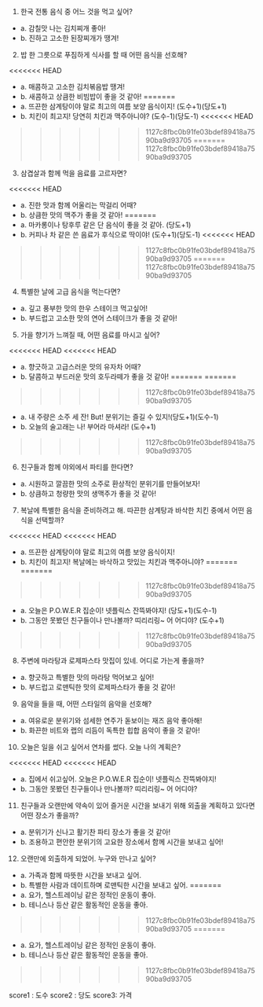 1. 한국 전통 음식 중 어느 것을 먹고 싶어?

- a. 감칠맛 나는 김치찌개 좋아!
- b. 진하고 고소한 된장찌개가 땡겨!

2. 밥 한 그릇으로 푸짐하게 식사를 할 때 어떤 음식을 선호해?

<<<<<<< HEAD
- a. 매콤하고 고소한 김치볶음밥 땡겨!
- b. 새콤하고 상큼한 비빔밥이 좋을 것 같아!
=======
- a. 뜨끈한 삼계탕이야 말로 최고의 여름 보양 음식이지! (도수+1)(당도+1)
- b. 치킨이 최고지! 당연히 치킨과 맥주아니야? (도수-1)(당도-1)
<<<<<<< HEAD
>>>>>>> 1127c8fbc0b91fe03bdef89418a7590ba9d93705
=======
>>>>>>> 1127c8fbc0b91fe03bdef89418a7590ba9d93705

3. 삼겹살과 함께 먹을 음료를 고르자면?

<<<<<<< HEAD
- a. 진한 맛과 함께 어울리는 막걸리 어때?
- b. 상큼한 맛의 맥주가 좋을 것 같아!
=======
- a. 마카롱이나 탕후루 같은 단 음식이 좋을 것 같아. (당도+1)
- b. 커피나 차 같은 쓴 음료가 후식으로 딱이야! (도수+1)(당도-1)
<<<<<<< HEAD
>>>>>>> 1127c8fbc0b91fe03bdef89418a7590ba9d93705
=======
>>>>>>> 1127c8fbc0b91fe03bdef89418a7590ba9d93705

4. 특별한 날에 고급 음식을 먹는다면?

- a. 깊고 풍부한 맛의 한우 스테이크 먹고싶어!
- b. 부드럽고 고소한 맛의 연어 스테이크가 좋을 것 같아!

5. 가을 향기가 느껴질 때, 어떤 음료를 마시고 싶어?

<<<<<<< HEAD
<<<<<<< HEAD
- a. 향긋하고 고급스러운 맛의 유자차 어때?
- b. 달콤하고 부드러운 맛의 호두라떼가 좋을 것 같아!
=======
=======
>>>>>>> 1127c8fbc0b91fe03bdef89418a7590ba9d93705
- a. 내 주량은 소주 세 잔! But! 분위기는 즐길 수 있지!(당도+1)(도수-1)
- b. 오늘의 술고래는 나! 부어라 마셔라! (도수+1)
>>>>>>> 1127c8fbc0b91fe03bdef89418a7590ba9d93705

6. 친구들과 함께 야외에서 파티를 한다면?

- a. 시원하고 깔끔한 맛의 소주로 환상적인 분위기를 만들어보자!
- b. 상큼하고 청량한 맛의 생맥주가 좋을 것 같아!

7. 복날에 특별한 음식을 준비하려고 해. 따끈한 삼계탕과 바삭한 치킨 중에서 어떤 음식을 선택할까?

<<<<<<< HEAD
<<<<<<< HEAD
- a. 뜨끈한 삼계탕이야 말로 최고의 여름 보양 음식이지!
- b. 치킨이 최고지! 복날에는 바삭하고 맛있는 치킨과 맥주아니야?
=======
=======
>>>>>>> 1127c8fbc0b91fe03bdef89418a7590ba9d93705
- a. 오늘은 P.O.W.E.R 집순이! 넷플릭스 잔뜩봐야지! (당도+1)(도수-1)
- b. 그동안 못봤던 친구들이나 만나볼까? 띠리리링~ 어 어디야? (도수+1)
>>>>>>> 1127c8fbc0b91fe03bdef89418a7590ba9d93705

8. 주변에 마라탕과 로제파스타 맛집이 있네. 어디로 가는게 좋을까?

- a. 향긋하고 특별한 맛의 마라탕 먹어보고 싶어!
- b. 부드럽고 로맨틱한 맛의 로제파스타가 좋을 것 같아!

9. 음악을 들을 때, 어떤 스타일의 음악을 선호해?

- a. 여유로운 분위기와 섬세한 연주가 돋보이는 재즈 음악 좋아해!
- b. 화끈한 비트와 랩의 리듬이 독특한 힙합 음악이 좋을 것 같아!

10. 오늘은 일을 쉬고 싶어서 연차를 썼다. 오늘 나의 계획은?

<<<<<<< HEAD
<<<<<<< HEAD
- a. 집에서 쉬고싶어. 오늘은 P.O.W.E.R 집순이! 넷플릭스 잔뜩봐야지!
- b. 그동안 못봤던 친구들이나 만나볼까? 띠리리링~ 어 어디야?

11. 친구들과 오랜만에 약속이 있어 즐거운 시간을 보내기 위해 외출을 계획하고 있다면 어떤 장소가 좋을까?

- a. 분위기가 신나고 활기찬 파티 장소가 좋을 것 같아!
- b. 조용하고 편안한 분위기의 고요한 장소에서 함께 시간을 보내고 싶어!

12. 오랜만에 외출하게 되었어. 누구와 만나고 싶어?

- a. 가족과 함께 따뜻한 시간을 보내고 싶어.
- b. 특별한 사람과 데이트하며 로맨틱한 시간을 보내고 싶어.
=======
- a. 요가, 헬스트레이닝 같은 정적인 운동이 좋아.
- b. 테니스나 등산 같은 활동적인 운동을 좋아.
>>>>>>> 1127c8fbc0b91fe03bdef89418a7590ba9d93705
=======
- a. 요가, 헬스트레이닝 같은 정적인 운동이 좋아.
- b. 테니스나 등산 같은 활동적인 운동을 좋아.
>>>>>>> 1127c8fbc0b91fe03bdef89418a7590ba9d93705

score1 : 도수
score2 : 당도
score3: 가격
